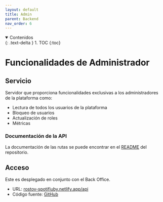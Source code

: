 ```yaml
---
layout: default
title: Admin
parent: Backend
nav_order: 6
---
```


<details open markdown="block">
  <summary>
	Contenidos
  </summary>
  {: .text-delta }
1. TOC
{:toc}
</details>

# Funcionalidades de Administrador

## Servicio

Servidor que proporciona funcionalidades exclusivas a los administradores de la plataforma como:

- Lectura de todos los usuarios de la plataforma
- Bloqueo de usuarios
- Actualización de roles
- Métricas

### Documentación de la API

La documentación de las rutas se puede encontrar en el [README](https://github.com/taller2-grupo5-rostov-1c2022/BackOfficeWeb#api-routes) del repositorio.

## Acceso

Este es desplegado en conjunto con el Back Office.

- URL: [rostov-spotifiuby.netlify.app/api](https://rostov-spotifiuby.netlify.app/api)
- Código fuente: [GitHub](https://github.com/taller2-grupo5-rostov-1c2022/BackOfficeWeb)
